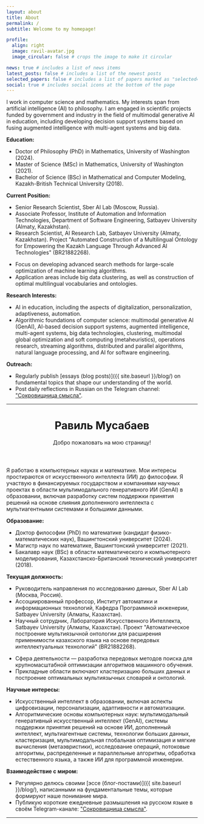 ```yaml
---
layout: about
title: About
permalink: /
subtitle: Welcome to my homepage!

profile:
  align: right
  image: ravil-avatar.jpg
  image_circular: false # crops the image to make it circular

news: true # includes a list of news items
latest_posts: false # includes a list of the newest posts
selected_papers: false # includes a list of papers marked as "selected={true}"
social: true # includes social icons at the bottom of the page
---
```


I work in computer science and mathematics. My interests span from artificial intelligence (AI) to philosophy. I am engaged in scientific projects funded by government and industry in the field of multimodal generative AI in education, including developing decision support systems based on fusing augmented intelligence with multi-agent systems and big data.

**Education:**

- Doctor of Philosophy (PhD) in Mathematics, University of Washington (2024).
- Master of Science (MSc) in Mathematics, University of Washington (2021).
- Bachelor of Science (BSc) in Mathematical and Computer Modeling, Kazakh-British Technical University (2018).

**Current Position:**

- Senior Research Scientist, Sber AI Lab (Moscow, Russia).
- Associate Professor, Institute of Automation and Information Technologies, Department of Software Engineering, Satbayev University (Almaty, Kazakhstan).
- Research Scientist, AI Research Lab, Satbayev University (Almaty, Kazakhstan). Project "Automated Construction of a Multilingual Ontology for Empowering the Kazakh Language Through Advanced AI Technologies" (BR21882268).
<!---
Moscow Software Development Tools Cloud Technology Lab, Huawei Russian Research Institute, Moscow, Russia.
Focus on developing and implementing advanced deep learning models: transformers, graph neural networks (GNNs), large language models (LLMs).
-->
  - Focus on developing advanced search methods for large-scale optimization of machine learning algorithms.
  - Application areas include big data clustering, as well as construction of optimal multilingual vocabularies and ontologies.

**Research Interests:**

- AI in education, including the aspects of digitalization, personalization, adaptiveness, automation.
- Algorithmic foundations of computer science: multimodal generative AI (GenAI), AI-based decision support systems, augmented intelligence, multi-agent systems, big data technologies, clustering, multimodal global optimization and soft computing (metaheuristics), operations research, streaming algorithms, distributed and parallel algorithms, natural language processing, and AI for software engineering.

**Outreach:**

- Regularly publish [essays (blog posts)]({{ site.baseurl }}/blog/) on fundamental topics that shape our understanding of the world.
- Post daily reflections in Russian on the Telegram channel: ["Сокровищница смысла"](https://t.me/God_Equals_Love).

---

<header class="post-header">
      <h1 class="post-title">
        <span class="font-weight-bold">Равиль</span> Мусабаев
      </h1>
      <p class="desc">Добро пожаловать на мою страницу!</p>
</header>

Я работаю в компьютерных науках и математике. Мои интересы простираются от искусственного интеллекта (ИИ) до философии. Я участвую в финансируемых государством и компаниями научных проектах в области мультимодального генеративного ИИ (GenAI) в образовании, включая разработку систем поддержки принятия решений на основе слияния дополненного интеллекта с мультиагентными системами и большими данными.

**Образование:**

- Доктор философии (PhD) по математике (кандидат физико-математических наук), Вашингтонский университет (2024).
- Магистр наук по математике, Вашингтонский университет (2021).
- Бакалавр наук (BSc) в области математического и компьютерного моделирования, Казахстанско-Британский технический университет (2018).

**Текущая должность:**
- Руководитель направления по исследованию данных, Sber AI Lab (Москва, Россия).
- Ассоциированный профессор, Институт автоматики и информационных технологий, Кафедра Программной инженерии, Satbayev University (Алматы, Казахстан).
- Научный сотрудник, Лаборатория Искусственного Интеллекта, Satbayev University (Алматы, Казахстан). Проект "Автоматическое построение мультиязычной онтологии для расширения применимости казахского языка на основе передовых интеллектуальных технологий" (BR21882268).
<!---
Научный сотрудник, Московская лаборатория облачных технологий и инструментов разработки программного обеспечения, Научно-исследовательский институт Huawei, Москва, Россия.
разработка и внедрение передовых моделей глубокого обучения: трансформеры, графовые нейронные сети (GNNs), большие языковые модели (LLMs).
-->
  - Сфера деятельности &mdash; разработка передовых методов поиска для крупномасштабной оптимизации алгоритмов машинного обучения.
  - Прикладные области включают кластеризацию больших данных и построение оптимальных мультиязычных словарей и онтологий.

**Научные интересы:**

- Искусственный интеллект в образовании, включая аспекты цифровизации, персонализации, адаптивности и автоматизации.
- Алгоритмические основы компьютерных наук: мультимодальный генеративный искусственный интеллект (GenAI), системы поддержки принятия решений на основе ИИ, дополненный интеллект, мультиагентные системы, технологии больших данных, кластеризация, мультимодальная глобальная оптимизация и мягкие вычисления (метаэвристики), исследование операций, потоковые алгоритмы, распределенные и параллельные алгоритмы, обработка естественного языка, а также ИИ для программной инженерии.

**Взаимодействие с миром:**

- Регулярно делюсь своими [эссе (блог-постами)]({{ site.baseurl }}/blog/), написанными на фундаментальные темы, которые формируют наше понимание мира.
- Публикую короткие ежедневные размышления на русском языке в своём Telegram-канале: ["Сокровищница смысла"](https://t.me/God_Equals_Love).

---